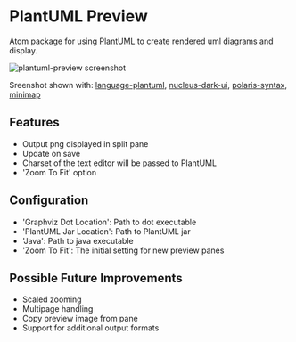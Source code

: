 # PlantUML Preview
Atom package for using [PlantUML](http://plantuml.com/index.html) to create rendered uml diagrams and display.

![plantuml-preview screenshot](https://raw.githubusercontent.com/peele/plantuml-preview/master/plantuml-preview.png)

Sreenshot shown with: [language-plantuml](https://atom.io/packages/language-plantuml), [nucleus-dark-ui](https://atom.io/themes/nucleus-dark-ui), [polaris-syntax](https://atom.io/themes/polaris-syntax), [minimap](https://atom.io/packages/minimap)

## Features
- Output png displayed in split pane
- Update on save
- Charset of the text editor will be passed to PlantUML
- 'Zoom To Fit' option

## Configuration
- 'Graphviz Dot Location': Path to dot executable
- 'PlantUML Jar Location': Path to PlantUML jar
- 'Java': Path to java executable
- 'Zoom To Fit': The initial setting for new preview panes

## Possible Future Improvements
- Scaled zooming
- Multipage handling
- Copy preview image from pane
- Support for additional output formats
